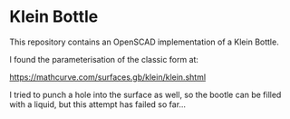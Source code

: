 # Klein Bottle

This repository contains an OpenSCAD implementation of a Klein Bottle.

I found the parameterisation of the classic form at:

https://mathcurve.com/surfaces.gb/klein/klein.shtml

I tried to punch a hole into the surface as well, so the bootle can be filled with a liquid, but this attempt has failed so far...

